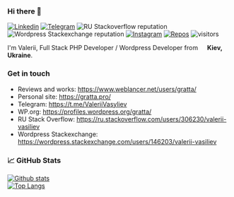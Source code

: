 ### Hi there 👋  

[![Linkedin](https://img.shields.io/badge/-vvasyliev-blue?style=flat&logo=Linkedin&logoColor=white&link=https://www.linkedin.com/in/vvasyliev/)](https://www.linkedin.com/in/vvasyliev/)
[![Telegram](https://img.shields.io/badge/-valeriivasyliev-0088cc?style=flat&logo=Telegram&logoColor=white&link=https://web.telegram.org/#/im?p=@ValeriiVasyliev)](https://web.telegram.org/#/im?p=@ValeriiVasyliev)
![RU Stackoverflow reputation](https://img.shields.io/stackexchange/ru.stackoverflow/r/306230?label=reputation&logo=stackoverflow)
![Wordpress Stackexchange reputation](https://img.shields.io/stackexchange/wordpress.stackexchange.com/r/146203?label=reputation&logo=stackexchange)
[![Instagram](https://img.shields.io/badge/valera.codes?style=for-the-badge&logo=instagram&logoColor=white)](https://www.instagram.com/valera.codes/)
[![Repos](https://badges.pufler.dev/repos/ValeriiVasyliev)](https://badges.pufler.dev)
![visitors](https://visitor-badge.laobi.icu/badge?page_id=ValeriiVasyliev.ValeriiVasyliev)

<p>I'm Valerii, Full Stack PHP Developer / Wordpress Developer from <img src="https://raw.githubusercontent.com/stevenrskelton/flag-icon/master/png/16/country-4x3/ua.png" width="13"/> <b>Kiev, Ukraine</b>.</p>


### Get in touch
- Reviews and works: https://www.weblancer.net/users/gratta/
- Personal site: https://gratta.pro/
- Telegram: https://t.me/ValeriiVasyliev
- WP.org: https://profiles.wordpress.org/gratta/
- RU Stack Overflow: https://ru.stackoverflow.com/users/306230/valerii-vasiliev
- Wordpress Stackexchange: https://wordpress.stackexchange.com/users/146203/valerii-vasiliev

### 📈 GitHub Stats

[![Github stats](https://github-readme-stats.vercel.app/api?username=valeriivasyliev&count_private=true&show_icons=true&include_all_commits=true&show_icons=true&hide_title=true&theme=gotham)](https://github.com/ValeriiVasyliev/github-readme-stats)\
[![Top Langs](https://github-readme-stats.vercel.app/api/top-langs/?username=ValeriiVasyliev&count_private=true&layout=compact&include_all_commits=true&show_icons=true&hide_title=true&theme=gotham)](https://github.com/ValeriiVasyliev/github-readme-stats)
